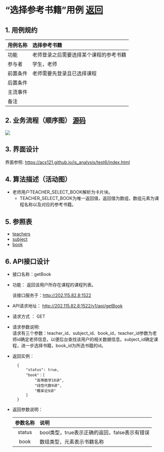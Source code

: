 # “选择参考书籍”用例 [返回](./README.md)
## 1. 用例规约


|用例名称|选择参考书籍|
|-------|:-------------|
|功能|老师登录之后需要选择某个课程的参考书籍|
|参与者|学生，老师|
|前置条件|老师需要先登录且已选择课程|
|后置条件| |
|主流事件| |
|备注| |

## 2. 业务流程（顺序图） [源码](./src/chooseBook.puml)
![](./images/chooseBook.png) 

## 3. 界面设计
界面参照: https://acs121.github.io/is_analysis/test6/index.html

## 4. 算法描述（活动图）

- 老师用户TEACHER_SELECT_BOOK解析为卡片块。
  - TEACHER_SELECT_BOOK为唯一返回值，返回值为数组，数组元素为课程名称以及对应的参考书籍。

## 5. 参照表

- [teachers](../数据库设计.md/#TEACHERS)
- [subject](../数据库设计.md/#SUBJECTS)
- [book](../数据库设计.md/#BOOK)
## 6. API接口设计

- 接口名称：getBook
    
- 功能：
    返回该用户所存在课程的课程列表。   
    
    该接口服务于：http://202.115.82.8:1522
    
- API请求地址： 
    http://202.115.82.8:1522/v1/api/getBook

- 请求方式 ：
    GET  

- 请求参数说明:        
    请求有三个参数：teacher_id、subject_id、book_id，teacher_id参数为老师id确定老师信息，以便后台查找该用户的相关数据信息。subject_id确定课程，进一步选择书籍，book_id为所选书籍的id。
    
- 返回实例：

        {
            "status": true,
            "book"：[
                "高等数学18讲",
                "线性代数9讲",
                "概率论9讲"
            ]
        }
  
- 返回参数说明：    
 
  |参数名称|说明|
  |:---------:|:--------------------------------------------------------|      
  |status|bool类型，true表示正确的返回，false表示有错误|
  |book|数组类型，元素表示书籍名称|
